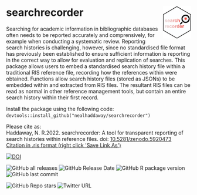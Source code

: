 # searchrecorder <img src="inst/extdata/hex.png" align="right" width="15%"/>

Searching for academic information in bibliographic databases often needs to be reported accurately and comprensively, for example when conducting a systematic review. Reporting search histories is challenging, however, since no standardised file format has previously been established to ensure sufficient information is reporting in the correct way to allow for evaluation and replication of searches. This package allows users to embed a standardised search history file within a traditional RIS reference file, recording how the references within were obtained. Functions allow search history files (stored as JSONs) to be embedded within and extracted from RIS files. The resultant RIS files can be read as normal in other reference management tools, but contain an entire search history within their first record.  

Install the package using the following code:
`devtools::install_github("nealhaddaway/searchrecorder")`

Please cite as:<br>
Haddaway, N. R.2022. searchrecorder: A tool for transparent reporting of search histories within reference files. doi: <a href="https://doi.org/10.5281/zenodo.5920473" target="_blank">10.5281/zenodo.5920473</a><br>
<a id="raw-url" href="https://raw.githubusercontent.com/nealhaddaway/searchrecorder/master/inst/extdata/citation.ris">Citation in .ris format (right click 'Save Link As')</a>

<!-- badges: start -->
[![DOI](https://zenodo.org/badge/DOI/10.5281/zenodo.4543513.svg)](https://doi.org/10.5281/zenodo.4543513)

![GitHub all releases](https://img.shields.io/github/downloads/nealhaddaway/searchrecorder/total)
![GitHub Release Date](https://img.shields.io/github/release-date/nealhaddaway/searchrecorder)
![GitHub R package version](https://img.shields.io/github/r-package/v/nealhaddaway/searchrecorder)
![GitHub last commit](https://img.shields.io/github/last-commit/nealhaddaway/searchrecorder)

![GitHub Repo stars](https://img.shields.io/github/stars/nealhaddaway/searchrecorder?style=social)
![Twitter URL](https://img.shields.io/twitter/url?style=social&url=https%3A%2F%2Fwww.twitter.com%2Fnealhaddaway)
<!-- badges: end -->
